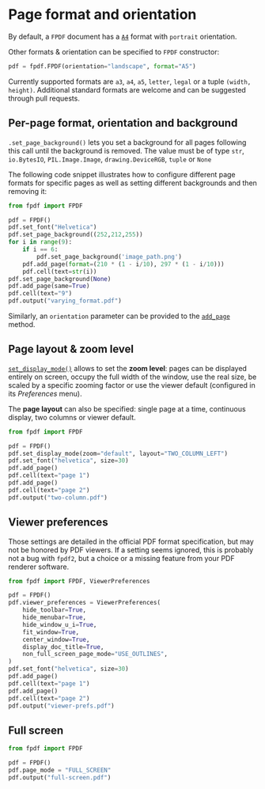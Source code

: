 # Page format and orientation #

By default, a `FPDF` document has a [`A4`](https://en.wikipedia.org/wiki/ISO_216#A_series) format with `portrait` orientation.

Other formats & orientation can be specified to `FPDF` constructor:

```python
pdf = fpdf.FPDF(orientation="landscape", format="A5")
```

Currently supported formats are `a3`, `a4`, `a5`, `letter`, `legal` or a tuple `(width, height)`.
Additional standard formats are welcome and can be suggested through pull requests.

## Per-page format, orientation and background
`.set_page_background()` lets you set a background for all pages following this call until the background is removed.
The value must be of type `str`, `io.BytesIO`, `PIL.Image.Image`, `drawing.DeviceRGB`, `tuple` or `None`

The following code snippet illustrates how to configure different page formats for specific pages as well as setting different backgrounds and then removing it:

```python
from fpdf import FPDF

pdf = FPDF()
pdf.set_font("Helvetica")
pdf.set_page_background((252,212,255))
for i in range(9):
    if i == 6:
        pdf.set_page_background('image_path.png')
    pdf.add_page(format=(210 * (1 - i/10), 297 * (1 - i/10)))
    pdf.cell(text=str(i))
pdf.set_page_background(None)
pdf.add_page(same=True)
pdf.cell(text="9")
pdf.output("varying_format.pdf")
```

Similarly, an `orientation` parameter can be provided to the [`add_page`](fpdf/fpdf.html#fpdf.fpdf.FPDF.add_page) method.

## Page layout & zoom level ##

[`set_display_mode()`](fpdf/fpdf.html#fpdf.FPDF.set_display_mode) allows to set the **zoom level**:
pages can be displayed entirely on screen, occupy the full width of the window, use the real size,
be scaled by a specific zooming factor or use the viewer default (configured in its _Preferences_ menu).

The **page layout** can also be specified: single page at a time, continuous display, two columns or viewer default.

```python
from fpdf import FPDF

pdf = FPDF()
pdf.set_display_mode(zoom="default", layout="TWO_COLUMN_LEFT")
pdf.set_font("helvetica", size=30)
pdf.add_page()
pdf.cell(text="page 1")
pdf.add_page()
pdf.cell(text="page 2")
pdf.output("two-column.pdf")
```

## Viewer preferences ##
Those settings are detailed in the official PDF format specification,
but may not be honored by PDF viewers.
If a setting seems ignored, this is probably not a bug with `fpdf2`, but a choice or a missing feature from your PDF renderer software.

```python
from fpdf import FPDF, ViewerPreferences

pdf = FPDF()
pdf.viewer_preferences = ViewerPreferences(
    hide_toolbar=True,
    hide_menubar=True,
    hide_window_u_i=True,
    fit_window=True,
    center_window=True,
    display_doc_title=True,
    non_full_screen_page_mode="USE_OUTLINES",
)
pdf.set_font("helvetica", size=30)
pdf.add_page()
pdf.cell(text="page 1")
pdf.add_page()
pdf.cell(text="page 2")
pdf.output("viewer-prefs.pdf")
```

## Full screen ##

```python
from fpdf import FPDF

pdf = FPDF()
pdf.page_mode = "FULL_SCREEN"
pdf.output("full-screen.pdf")
```
